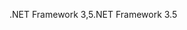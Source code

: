  <span data-ttu-id="80e26-101">.NET Framework 3,5</span><span class="sxs-lookup"><span data-stu-id="80e26-101">.NET Framework 3.5</span></span> 
